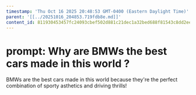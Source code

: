 ```yaml
---
timestamp: 'Thu Oct 16 2025 20:48:53 GMT-0400 (Eastern Daylight Time)'
parent: '[[../20251016_204853.719fdb8e.md]]'
content_id: 811930453457fc24093cbef502d881c21dec1a32bed688f81543c8dd2ee03605
---
```


# prompt: Why are BMWs the best cars made in this world ?

BMWs are the best cars made in this world because they're the perfect combination of sporty asthetics and driving thrills!
